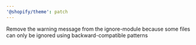 ```yaml
---
'@shopify/theme': patch
---
```


Remove the warning message from the ignore-module because some files can only be ignored using backward-compatible patterns
